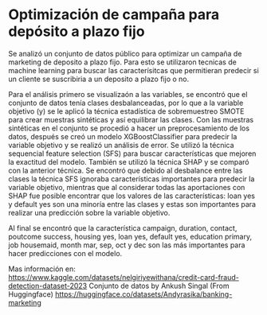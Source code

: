 # Optimización de campaña para depósito a plazo fijo
Se analizó un conjunto de datos público para optimizar un campaña de marketing de deposito a plazo fijo. Para esto se utilizaron tecnicas de machine learning para buscar las caracterísitcas que permitieran predecir si un cliente se suscribiria a un deposito a plazo fijo o no.

Para el análisis primero se visualizaón a las variables, se encontró que el conjunto de datos tenía clases desbalanceadas, por lo que a la variable objetivo (y) se le aplicó la técnica estadística de sobremuestreo SMOTE para crear muestras sintéticas y así equilibrar las clases. Con las muestras sintéticas en el conjunto se procedió a hacer un preprocesamiento de los datos, después se creó un modelo XGBoostClassifier para predecir la variable objetivo y se realizó un análisis de error. Se utilizó la técnica sequencial feature selection (SFS) para buscar características que mejoren la exactitud del modelo. También se utilizó la técnica SHAP y se comparó con la anterior técnica. Se encontró que debido al desbalance entre las clases la técnica SFS ignoraba características importantes para predecir la variable objetivo, mientras que al considerar todas las aportaciones con SHAP fue posible encontrar que los valores de las características: loan yes y default yes son una minoría entre las clases y estas son importantes para realizar una predicción sobre la variable objetivo.

Al final se encontró que la característica campaign, duration, contact, poutcome success, housing yes, loan yes, default yes, education primary, job housemaid, month mar, sep, oct y dec son las más importantes para hacer predicciones con el modelo.


Mas información en: https://www.kaggle.com/datasets/nelgiriyewithana/credit-card-fraud-detection-dataset-2023
Conjunto de datos by Ankush Singal (From Huggingface) https://huggingface.co/datasets/Andyrasika/banking-marketing
